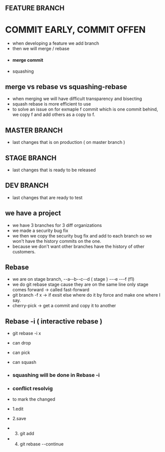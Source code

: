 ## FEATURE BRANCH
# COMMIT EARLY, COMMIT OFFEN

- when developing a feature we add branch 
- then we will merge / rebase 
- #### merge commit 
- squashing

## merge vs rebase vs squashing-rebase

- when merging we will have difficult transparency and bisecting
- squash rebase is more efficient to use
- to solve an issue on for exmaple f commit which is one commit behind, we copy f and add others as a copy to f.


## MASTER BRANCH 

- last changes that is on production ( on master branch )

## STAGE BRANCH 

- last changes that is ready to be released

## DEV BRANCH 

- last changes that are ready to test



## we have a project 

- we have 3 branches for 3 diff organizations 
- we made a security bug fix 
- we then we copy the security bug fix and add to each branch so we won't have the history commits on the one.
- because we don't want other branches have the history of other customers.

## Rebase 

- we are on stage branch, --a--b--c--d ( stage ) ---e ---f  (f1)
- we do git rebase stage cause they are on the same line only stage comes forward -> called fast-forward
- git branch -f x -> if exsit else where do it by force and make one where I say.
- cherry-pick -> get a commit and copy it to another

## Rebase -i ( interactive rebase )

- git rebase -i x
- can drop 
- can pick 
- can squash 

- ### squashing will be done in Rebase -i 
- ### conflict resolvig

- to mark the changed
- 1.edit 
- 2.save
- 3. git add <that file>
- 4. git rebase --continue 
